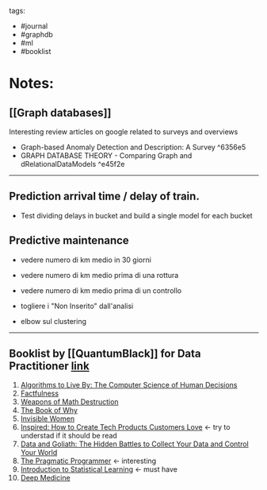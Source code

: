 tags: 
- #journal 
- #graphdb
- #ml
- #booklist


# Notes:

## [[Graph databases]]
Interesting review articles on google related to surveys and overviews
- Graph-based Anomaly Detection and Description: A Survey ^6356e5
- GRAPH DATABASE THEORY - Comparing Graph and dRelationalDataModels ^e45f2e
--- 

## Prediction arrival time / delay of train. 
- Test dividing delays in bucket and build a single model for each bucket

## Predictive maintenance
- vedere numero di km medio in 30 giorni
- vedere numero di km medio prima di una rottura
- vedere numero di km medio prima di un controllo

- togliere i "Non Inserito" dall'analisi
- elbow sul clustering

---

## Booklist by [[QuantumBlack]] for Data Practitioner [link](https://quantumblack.medium.com/10-books-every-data-practitioner-should-read-c76e2dbfd18a)
1.  [Algorithms to Live By: The Computer Science of Human Decisions](https://www.goodreads.com/book/show/25666050-algorithms-to-live-by)
2.  [Factfulness](https://www.goodreads.com/book/show/34890015-factfulness)
3.  [Weapons of Math Destruction](https://www.goodreads.com/book/show/28186015-weapons-of-math-destruction)
4.  [The Book of Why](https://www.goodreads.com/book/show/36204378-the-book-of-why)
5.  [Invisible Women](https://www.goodreads.com/book/show/41104077-invisible-women)
6.  [Inspired: How to Create Tech Products Customers Love](https://www.goodreads.com/book/show/35249663-inspired) <- try to understad if it should be read
7.  [Data and Goliath: The Hidden Battles to Collect Your Data and Control Your World](https://www.goodreads.com/book/show/25622873-data-and-goliath)
8.  [The Pragmatic Programmer](https://www.goodreads.com/en/book/show/4099.The_Pragmatic_Programmer) <- interesting
9.  [Introduction to Statistical Learning](https://www.statlearning.com/) <- must have
10.  [Deep Medicine](https://www.goodreads.com/en/book/show/40915762-deep-medicine)